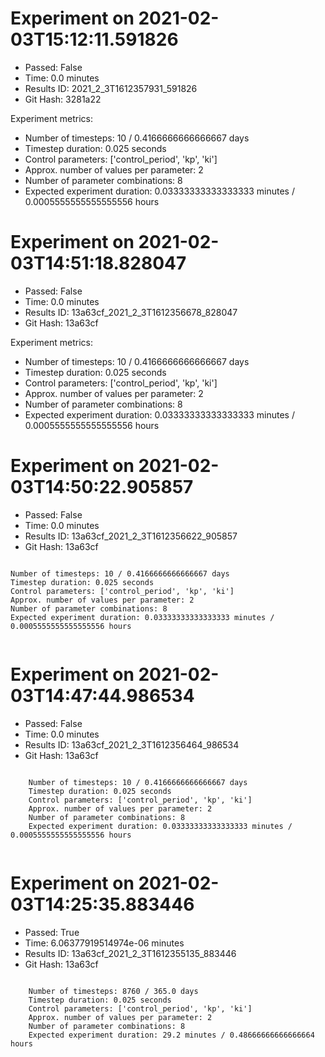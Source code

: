 
# Experiment on 2021-02-03T15:12:11.591826
* Passed: False
* Time: 0.0 minutes
* Results ID: 2021_2_3T1612357931_591826
* Git Hash: 3281a22

Experiment metrics:

* Number of timesteps: 10 / 0.4166666666666667 days
* Timestep duration: 0.025 seconds
* Control parameters: ['control_period', 'kp', 'ki']
* Approx. number of values per parameter: 2
* Number of parameter combinations: 8
* Expected experiment duration: 0.03333333333333333 minutes / 0.0005555555555555556 hours
    

# Experiment on 2021-02-03T14:51:18.828047
* Passed: False
* Time: 0.0 minutes
* Results ID: 13a63cf_2021_2_3T1612356678_828047
* Git Hash: 13a63cf

Experiment metrics:

* Number of timesteps: 10 / 0.4166666666666667 days
* Timestep duration: 0.025 seconds
* Control parameters: ['control_period', 'kp', 'ki']
* Approx. number of values per parameter: 2
* Number of parameter combinations: 8
* Expected experiment duration: 0.03333333333333333 minutes / 0.0005555555555555556 hours
    

# Experiment on 2021-02-03T14:50:22.905857
* Passed: False
* Time: 0.0 minutes
* Results ID: 13a63cf_2021_2_3T1612356622_905857
* Git Hash: 13a63cf

```

Number of timesteps: 10 / 0.4166666666666667 days
Timestep duration: 0.025 seconds
Control parameters: ['control_period', 'kp', 'ki']
Approx. number of values per parameter: 2
Number of parameter combinations: 8
Expected experiment duration: 0.03333333333333333 minutes / 0.0005555555555555556 hours
    
```

# Experiment on 2021-02-03T14:47:44.986534
* Passed: False
* Time: 0.0 minutes
* Results ID: 13a63cf_2021_2_3T1612356464_986534
* Git Hash: 13a63cf

```

    Number of timesteps: 10 / 0.4166666666666667 days
    Timestep duration: 0.025 seconds
    Control parameters: ['control_period', 'kp', 'ki']
    Approx. number of values per parameter: 2
    Number of parameter combinations: 8
    Expected experiment duration: 0.03333333333333333 minutes / 0.0005555555555555556 hours
    
```

# Experiment on 2021-02-03T14:25:35.883446
* Passed: True
* Time: 6.06377919514974e-06 minutes
* Results ID: 13a63cf_2021_2_3T1612355135_883446
* Git Hash: 13a63cf

```

    Number of timesteps: 8760 / 365.0 days
    Timestep duration: 0.025 seconds
    Control parameters: ['control_period', 'kp', 'ki']
    Approx. number of values per parameter: 2
    Number of parameter combinations: 8
    Expected experiment duration: 29.2 minutes / 0.48666666666666664 hours
    
```
